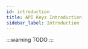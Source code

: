 ```yaml
---
id: introduction
title: API Keys Introduction
sidebar_label: Introduction
---
```


:::warning
TODO
:::
